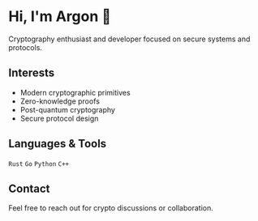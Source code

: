 # Hi, I'm Argon 👋

Cryptography enthusiast and developer focused on secure systems and protocols.

## Interests

- Modern cryptographic primitives
- Zero-knowledge proofs
- Post-quantum cryptography
- Secure protocol design

## Languages & Tools

`Rust` `Go` `Python` `C++`

## Contact

Feel free to reach out for crypto discussions or collaboration.
